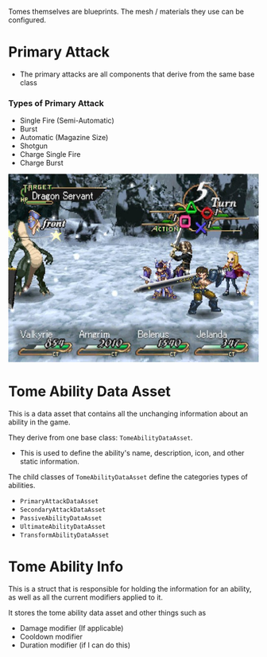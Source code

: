 Tomes themselves are blueprints. The mesh / materials they use can be configured.

# Primary Attack
- The primary attacks are all components that derive from the same base class

### Types of Primary Attack

- Single Fire (Semi-Automatic)
- Burst
- Automatic (Magazine Size)
- Shotgun
- Charge Single Fire
- Charge Burst

![Test](<../../../_Meta/Attachments/Pasted image 20250509175042.png>)

# Tome Ability Data Asset

This is a data asset that contains all the unchanging information about an ability in the game.

They derive from one base class: `TomeAbilityDataAsset`.
- This is used to define the ability's name, description, icon, and other static information.

The child classes of `TomeAbilityDataAsset` define the categories types of abilities.
- `PrimaryAttackDataAsset`
- `SecondaryAttackDataAsset`
- `PassiveAbilityDataAsset`
- `UltimateAbilityDataAsset`
- `TransformAbilityDataAsset`

# Tome Ability Info

This is a struct that is responsible for holding the information for an ability, as well as all the current modifiers applied to it.

It stores the tome ability data asset and other things such as
- Damage modifier (If applicable)
- Cooldown modifier
- Duration modifier (if I can do this)
